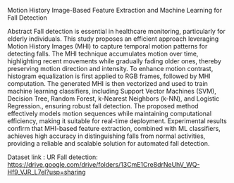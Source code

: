 Motion History Image-Based Feature Extraction and Machine Learning for Fall Detection

Abstract
Fall detection is essential in healthcare monitoring, particularly for elderly individuals. This study proposes an efficient approach leveraging Motion History Images (MHI) to capture temporal motion patterns for detecting falls. The MHI technique accumulates motion over time, highlighting recent movements while gradually fading older ones, thereby preserving motion direction and intensity. To enhance motion contrast, histogram equalization is first applied to RGB frames, followed by MHI computation. The generated MHI is then vectorized and used to train machine learning classifiers, including Support Vector Machines (SVM), Decision Tree, Random Forest, k-Nearest Neighbors (k-NN), and Logistic Regression., ensuring robust fall detection. The proposed method effectively models motion sequences while maintaining computational efficiency, making it suitable for real-time deployment. Experimental results confirm that MHI-based feature extraction, combined with ML classifiers, achieves high accuracy in distinguishing falls from normal activities, providing a reliable and scalable solution for automated fall detection.





Dataset link :  UR Fall detection: 
https://drive.google.com/drive/folders/13CmE1Cre8drNeUhV_WQ-Hf9_VJR_L7el?usp=sharing

